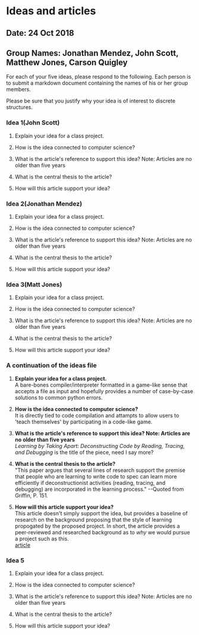 # Ideas and articles


## Date: 24 Oct 2018
## Group Names: Jonathan Mendez, John Scott, Matthew Jones, Carson Quigley




For each of your five ideas, please respond to the following. Each person is to submit a markdown document containing the names of his or her group members.

Please be sure that you justify why your idea is of interest to discrete structures.



### Idea 1(John Scott)

1) Explain your idea for a class project.

2) How is the idea connected to computer science?

3) What is the article's reference to support this idea? Note: Articles are no older than five years

4) What is the central thesis to the article?

5) How will this article support your idea?


### Idea 2(Jonathan Mendez)

1) Explain your idea for a class project.

2) How is the idea connected to computer science?

3) What is the article's reference to support this idea? Note: Articles are no older than five years

4) What is the central thesis to the article?

5) How will this article support your idea?


### Idea 3(Matt Jones)

1) Explain your idea for a class project.

2) How is the idea connected to computer science?

3) What is the article's reference to support this idea? Note: Articles are no older than five years

4) What is the central thesis to the article?

5) How will this article support your idea?

### A continuation of the ideas file

1. **Explain your idea for a class project.**  
A bare-bones compiler/interpreter formatted in a game-like sense that accepts a
file as input and hopefully provides a number of case-by-case solutions to common
python errors.

2. **How is the idea connected to computer science?**  
It is directly tied to code compilation and attampts to allow users to 'teach themselves'
by participating in a code-like game.

3. **What is the article's reference to support this idea? Note: Articles are no older than five years**  
_Learning by Taking Apart: Deconstructing Code by Reading, Tracing, and Debugging_
is the title of the piece, need I say more?

4. **What is the central thesis to the article?**  
"This paper argues that several lines of research support the premise that people
who are learning to write code to spec can learn more efficiently if deconstructionist
activities (reading, tracing, and debugging) are incorporated in the learning process."
--Quoted from Griffin, P. 151.

5. **How will this article support your idea?**  
This article doesn't simply support the idea, but provides a baseline of research
on the background proposing that the style of learning propogated by the proposed
project. In short, the article provides a peer-reviewed and researched background
as to _why_ we would pursue a project such as this.  
[article](http://delivery.acm.org/10.1145/2980000/2978231/p148-griffin.pdf?ip=141.195.69.30&id=2978231&acc=ACTIVE%20SERVICE&key=A792924B58C015C1%2E8BFE97D7B60D9F36%2E4D4702B0C3E38B35%2E4D4702B0C3E38B35&__acm__=1540952916_985f5fe5bd3d0a94806a242db35ab67a)

### Idea 5

1) Explain your idea for a class project.

2) How is the idea connected to computer science?

3) What is the article's reference to support this idea? Note: Articles are no older than five years

4) What is the central thesis to the article?

5) How will this article support your idea?
